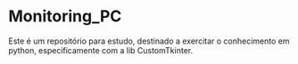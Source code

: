 # Monitoring_PC
Este é um repositório para estudo, destinado a exercitar o conhecimento em python, especificamente com a lib CustomTkinter.
